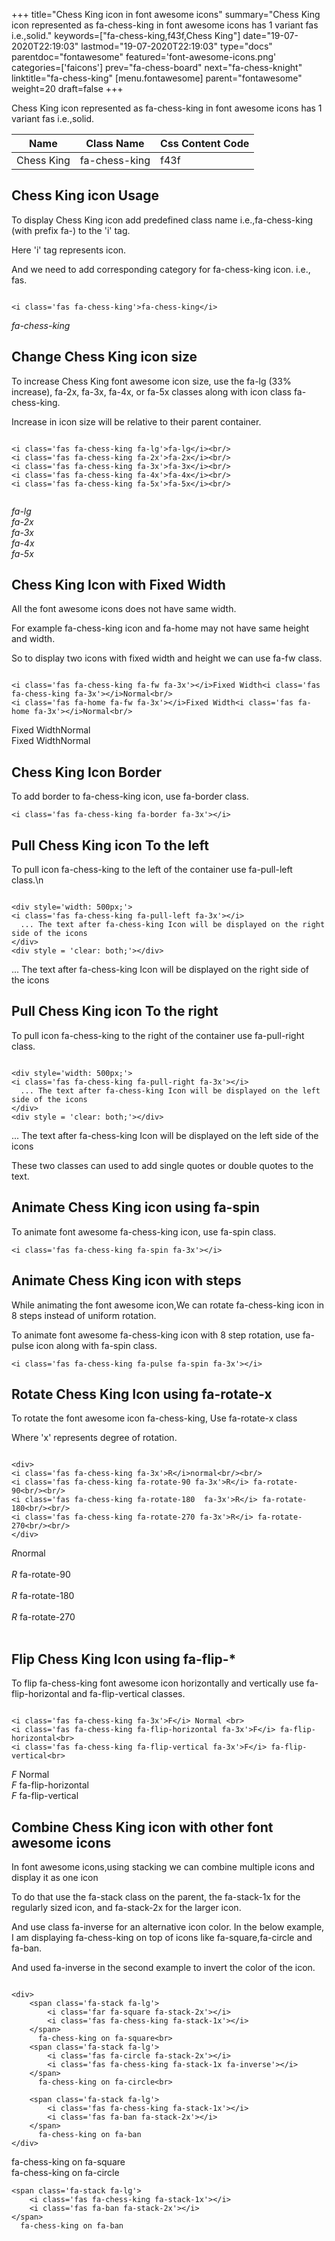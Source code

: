 +++
title="Chess King icon in font awesome icons"
summary="Chess King icon represented as fa-chess-king in font awesome icons has 1 variant fas i.e.,solid."
keywords=["fa-chess-king,f43f,Chess King"]
date="19-07-2020T22:19:03"
lastmod="19-07-2020T22:19:03"
type="docs"
parentdoc="fontawesome"
featured='font-awesome-icons.png'
categories=['faicons']
prev="fa-chess-board"
next="fa-chess-knight"
linktitle="fa-chess-king"
[menu.fontawesome]
parent="fontawesome"
weight=20
draft=false
+++


Chess King icon represented as fa-chess-king in font awesome icons has 1 variant fas i.e.,solid.

<div class='table-responsive'><table class='table'><thead><tr><th>Name</th><th>Class Name</th><th>Css Content Code</th></tr></thead><tbody><tr><td>Chess King</td><td>fa-chess-king</td><td>f43f</td></tr></tbody></table></div>



## Chess King icon Usage

To display Chess King icon add predefined class name i.e.,fa-chess-king (with prefix fa-) to the 'i' tag.

Here 'i' tag represents icon.

And we need to add corresponding category for fa-chess-king icon. i.e., fas.


```

<i class='fas fa-chess-king'>fa-chess-king</i>
```

<i class='fas fa-chess-king'>fa-chess-king</i>




## Change Chess King icon size
To increase Chess King font awesome icon size, use the fa-lg (33% increase), fa-2x, fa-3x, fa-4x, or fa-5x classes along with icon class fa-chess-king.

Increase in icon size will be relative to their parent container. 

```

<i class='fas fa-chess-king fa-lg'>fa-lg</i><br/>
<i class='fas fa-chess-king fa-2x'>fa-2x</i><br/>
<i class='fas fa-chess-king fa-3x'>fa-3x</i><br/>
<i class='fas fa-chess-king fa-4x'>fa-4x</i><br/>
<i class='fas fa-chess-king fa-5x'>fa-5x</i><br/>
            
```

<i class='fas fa-chess-king fa-lg'>fa-lg</i><br/>
<i class='fas fa-chess-king fa-2x'>fa-2x</i><br/>
<i class='fas fa-chess-king fa-3x'>fa-3x</i><br/>
<i class='fas fa-chess-king fa-4x'>fa-4x</i><br/>
<i class='fas fa-chess-king fa-5x'>fa-5x</i><br/>
            



## Chess King Icon with Fixed Width 

All the font awesome icons does not have same width.

For example fa-chess-king icon and fa-home may not have same height and width.

So to display two icons with fixed width and height we can use fa-fw class.


```

<i class='fas fa-chess-king fa-fw fa-3x'></i>Fixed Width<i class='fas fa-chess-king fa-3x'></i>Normal<br/>
<i class='fas fa-home fa-fw fa-3x'></i>Fixed Width<i class='fas fa-home fa-3x'></i>Normal<br/>
```

<i class='fas fa-chess-king fa-fw fa-3x'></i>Fixed Width<i class='fas fa-chess-king fa-3x'></i>Normal<br/>
<i class='fas fa-home fa-fw fa-3x'></i>Fixed Width<i class='fas fa-home fa-3x'></i>Normal<br/>



## Chess King Icon Border 

To add border to fa-chess-king icon, use fa-border class.


```
<i class='fas fa-chess-king fa-border fa-3x'></i>

```
<i class='fas fa-chess-king fa-border fa-3x'></i>





## Pull Chess King icon To the left

To pull icon fa-chess-king to the left of the container use fa-pull-left class.\n

```

<div style='width: 500px;'>
<i class='fas fa-chess-king fa-pull-left fa-3x'></i>
  ... The text after fa-chess-king Icon will be displayed on the right side of the icons
</div>
<div style = 'clear: both;'></div>
```

<div style='width: 500px;'>
<i class='fas fa-chess-king fa-pull-left fa-3x'></i>
  ... The text after fa-chess-king Icon will be displayed on the right side of the icons
</div>
<div style = 'clear: both;'></div>




## Pull Chess King icon To the right
To pull icon fa-chess-king to the right of the container use fa-pull-right class.

```

<div style='width: 500px;'>
<i class='fas fa-chess-king fa-pull-right fa-3x'></i>
  ... The text after fa-chess-king Icon will be displayed on the left side of the icons
</div>
<div style = 'clear: both;'></div>
```

<div style='width: 500px;'>
<i class='fas fa-chess-king fa-pull-right fa-3x'></i>
  ... The text after fa-chess-king Icon will be displayed on the left side of the icons
</div>
<div style = 'clear: both;'></div>

These two classes can used to add single quotes or double quotes to the text.


## Animate Chess King icon using fa-spin
To animate font awesome fa-chess-king icon, use fa-spin class.

```
<i class='fas fa-chess-king fa-spin fa-3x'></i>
```
<i class='fas fa-chess-king fa-spin fa-3x'></i>




## Animate Chess King icon with steps
While animating the font awesome icon,We can rotate fa-chess-king icon in 8 steps instead of uniform rotation.

To animate font awesome fa-chess-king icon with 8 step rotation, use fa-pulse icon along with fa-spin class.


```
<i class='fas fa-chess-king fa-pulse fa-spin fa-3x'></i>

```
<i class='fas fa-chess-king fa-pulse fa-spin fa-3x'></i>





## Rotate Chess King Icon using fa-rotate-x
To rotate the font awesome icon fa-chess-king, Use fa-rotate-x class

Where 'x' represents degree of rotation.


```

<div>
<i class='fas fa-chess-king fa-3x'>R</i>normal<br/><br/>
<i class='fas fa-chess-king fa-rotate-90 fa-3x'>R</i> fa-rotate-90<br/><br/> 
<i class='fas fa-chess-king fa-rotate-180  fa-3x'>R</i> fa-rotate-180<br/><br/> 
<i class='fas fa-chess-king fa-rotate-270 fa-3x'>R</i> fa-rotate-270<br/><br/>
</div>
```

<div>
<i class='fas fa-chess-king fa-3x'>R</i>normal<br/><br/>
<i class='fas fa-chess-king fa-rotate-90 fa-3x'>R</i> fa-rotate-90<br/><br/> 
<i class='fas fa-chess-king fa-rotate-180  fa-3x'>R</i> fa-rotate-180<br/><br/> 
<i class='fas fa-chess-king fa-rotate-270 fa-3x'>R</i> fa-rotate-270<br/><br/>
</div>




## Flip Chess King Icon using fa-flip-*
To flip fa-chess-king font awesome icon horizontally and vertically use fa-flip-horizontal and fa-flip-vertical classes. 

```

<i class='fas fa-chess-king fa-3x'>F</i> Normal <br>
<i class='fas fa-chess-king fa-flip-horizontal fa-3x'>F</i> fa-flip-horizontal<br>
<i class='fas fa-chess-king fa-flip-vertical fa-3x'>F</i> fa-flip-vertical<br>
```

<i class='fas fa-chess-king fa-3x'>F</i> Normal <br>
<i class='fas fa-chess-king fa-flip-horizontal fa-3x'>F</i> fa-flip-horizontal<br>
<i class='fas fa-chess-king fa-flip-vertical fa-3x'>F</i> fa-flip-vertical<br>




## Combine Chess King icon with other font awesome icons
In font awesome icons,using stacking we can combine multiple icons and display it as one icon 

To do that use the fa-stack class on the parent, the fa-stack-1x for the regularly sized icon, and fa-stack-2x for the larger icon.

And use class fa-inverse for an alternative icon color. 
In the below example, I am displaying fa-chess-king on top of icons like fa-square,fa-circle and fa-ban.

And used fa-inverse in the second example to invert the color of the icon.

```

<div>
    <span class='fa-stack fa-lg'>
        <i class='far fa-square fa-stack-2x'></i>
        <i class='fas fa-chess-king fa-stack-1x'></i>
    </span>
      fa-chess-king on fa-square<br>
    <span class='fa-stack fa-lg'>
        <i class='fas fa-circle fa-stack-2x'></i>
        <i class='fas fa-chess-king fa-stack-1x fa-inverse'></i>
    </span>
      fa-chess-king on fa-circle<br>

    <span class='fa-stack fa-lg'>
        <i class='fas fa-chess-king fa-stack-1x'></i>
        <i class='fas fa-ban fa-stack-2x'></i>
    </span>
      fa-chess-king on fa-ban
</div>
```

<div>
    <span class='fa-stack fa-lg'>
        <i class='far fa-square fa-stack-2x'></i>
        <i class='fas fa-chess-king fa-stack-1x'></i>
    </span>
      fa-chess-king on fa-square<br>
    <span class='fa-stack fa-lg'>
        <i class='fas fa-circle fa-stack-2x'></i>
        <i class='fas fa-chess-king fa-stack-1x fa-inverse'></i>
    </span>
      fa-chess-king on fa-circle<br>

    <span class='fa-stack fa-lg'>
        <i class='fas fa-chess-king fa-stack-1x'></i>
        <i class='fas fa-ban fa-stack-2x'></i>
    </span>
      fa-chess-king on fa-ban
</div>






